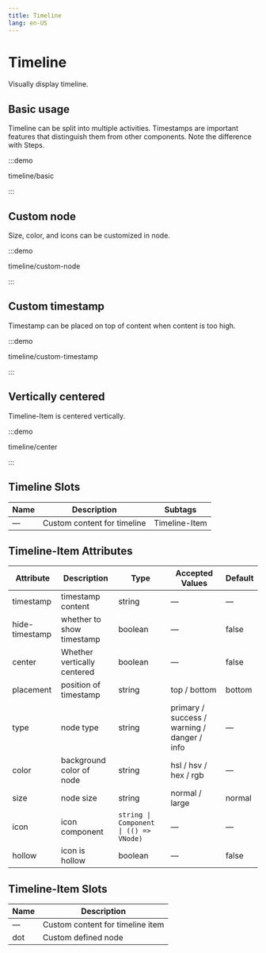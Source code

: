 ```yaml
---
title: Timeline
lang: en-US
---
```


# Timeline

Visually display timeline.

## Basic usage

Timeline can be split into multiple activities. Timestamps are important features that distinguish them from other components. Note the difference with Steps.

:::demo

timeline/basic

:::

## Custom node

Size, color, and icons can be customized in node.

:::demo

timeline/custom-node

:::

## Custom timestamp

Timestamp can be placed on top of content when content is too high.

:::demo

timeline/custom-timestamp

:::

## Vertically centered

Timeline-Item is centered vertically.

:::demo

timeline/center

:::

## Timeline Slots

| Name | Description                 | Subtags       |
| ---- | --------------------------- | ------------- |
| —    | Custom content for timeline | Timeline-Item |

## Timeline-Item Attributes

| Attribute      | Description                 | Type                                   | Accepted Values                             | Default |
| -------------- | --------------------------- | -------------------------------------- | ------------------------------------------- | ------- |
| timestamp      | timestamp content           | string                                 | —                                           | —       |
| hide-timestamp | whether to show timestamp   | boolean                                | —                                           | false   |
| center         | Whether vertically centered | boolean                                | —                                           | false   |
| placement      | position of timestamp       | string                                 | top / bottom                                | bottom  |
| type           | node type                   | string                                 | primary / success / warning / danger / info | —       |
| color          | background color of node    | string                                 | hsl / hsv / hex / rgb                       | —       |
| size           | node size                   | string                                 | normal / large                              | normal  |
| icon           | icon component              | `string \| Component \| (() => VNode)` | —                                           | —       |
| hollow         | icon is hollow              | boolean                                | —                                           | false   |

## Timeline-Item Slots

| Name | Description                      |
| ---- | -------------------------------- |
| —    | Custom content for timeline item |
| dot  | Custom defined node              |
